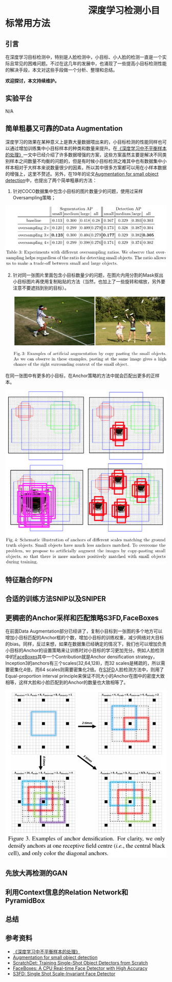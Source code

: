# 　　　　　　　　　                   深度学习检测小目标常用方法
## 引言

在深度学习目标检测中，特别是人脸检测中，小目标、小人脸的检测一直是一个实际且常见的困难问题。不过在这几年的发展中，也涌现了一些提高小目标检测性能的解决手段，本文对这些手段做一个分析、整理和总结。

**欢迎探讨，本文持续维护。**

## 实验平台

N/A

## 简单粗暴又可靠的Data Augmentation

深度学习的效果在某种意义上是靠大量数据喂出来的，小目标检测的性能同样也可以通过增加训练集中小目标样本的种类和数量来提升。在[《深度学习中不平衡样本的处理》](https://github.com/Captain1986/CaptainBlackboard/blob/master/D%230016-%E6%B7%B1%E5%BA%A6%E5%AD%A6%E4%B9%A0%E4%B8%AD%E4%B8%8D%E5%B9%B3%E8%A1%A1%E6%A0%B7%E6%9C%AC%E7%9A%84%E5%A4%84%E7%90%86/D%230016.md)一文中已经介绍了许多数据增强的方案，这些方案虽然主要是解决不同类别样本之间数量不均衡的问题的，但是有时候小目标检测之难其中也有数据集中小样本相对于大样本来说数量很少的因素，所以其中很多方案都可以用在小样本数据的增强上，这里不赘述。另外，在19年的论文[Augmentation for small object detection](https://arxiv.org/pdf/1902.07296.pdf)中，也提出了两个简单粗暴的方法：

1. 针对COCO数据集中包含小目标的图片数量少的问题，使用过采样Oversampling策略；

![](images/Selection_381.png)

2. 针对同一张图片里面包含小目标数量少的问题，在图片内用分割的Mask抠出小目标图片再使用复制粘贴的方法（当然，也加上了一些旋转和缩放，另外要注意不要遮挡到别的目标）。

   ![](images/Selection_382.png)


在同一张图中有更多的小目标，在Anchor策略的方法中就会匹配出更多的正样本。

![](images/Selection_383.png)

## 特征融合的FPN

## 合适的训练方法SNIP以及SNIPER

## 更稠密的Anchor采样和匹配策略S3FD,FaceBoxes

在前面Data Augmentation部分已经讲了，复制小目标到一张图的多个地方可以增加小目标匹配的Anchor框的个数，增加小目标的训练权重，减少网络对大目标的bias。同样，反过来想，如果在数据集已经确定的情况下，我们也可以增加负责小目标的Anchor的设置策略来让训练时对小目标的学习更加充分。例如人脸检测中的[FaceBoxes](https://arxiv.org/abs/1708.05234)其中一个Contribution就是Anchor densification strategy，Inception3的anchors有三个scales(32,64,128)，而32 scales是稀疏的，所以需要密集化4倍，而64 scales则需要密集化2倍。在[S3FD](http://openaccess.thecvf.com/content_ICCV_2017/papers/Zhang_S3FD_Single_Shot_ICCV_2017_paper.pdf)人脸检测方法中，则用了Equal-proportion interval principle来保证不同大小的Anchor在图中的密度大致相等，这样大脸和小脸匹配到的Anchor的数量也大致相等了。

![](images/Selection_384.png)

## 先放大再检测的GAN

## 利用Context信息的Relation Network和PyramidBox



## 总结

## 参考资料

+ [《深度学习中不平衡样本的处理》](https://github.com/Captain1986/CaptainBlackboard/blob/master/D%230016-%E6%B7%B1%E5%BA%A6%E5%AD%A6%E4%B9%A0%E4%B8%AD%E4%B8%8D%E5%B9%B3%E8%A1%A1%E6%A0%B7%E6%9C%AC%E7%9A%84%E5%A4%84%E7%90%86/D%230016.md)
+ [Augmentation for small object detection](https://arxiv.org/pdf/1902.07296.pdf)
+ [ScratchDet: Training Single-Shot Object Detectors from Scratch](https://arxiv.org/pdf/1810.08425.pdf)
+ [FaceBoxes: A CPU Real-time Face Detector with High Accuracy](https://arxiv.org/abs/1708.05234)
+ [S3FD: Single Shot Scale-Invariant Face Detector](http://openaccess.thecvf.com/content_ICCV_2017/papers/Zhang_S3FD_Single_Shot_ICCV_2017_paper.pdf)
